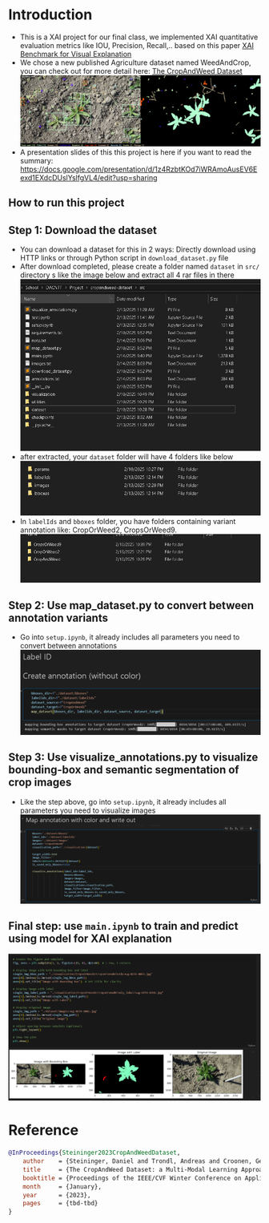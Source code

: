 # Introduction
- This is a XAI project for our final class, we implemented XAI quantitative evaluation metrics like IOU, Precision, Recall,.. based on this paper [XAI Benchmark for Visual Explanation](https://arxiv.org/abs/2310.08537)
- We chose a new published Agriculture dataset named WeedAndCrop, you can check out for more detail here: [The CropAndWeed Dataset](https://github.com/cropandweed/cropandweed-dataset)
![image_1](/png/cnw_annotations.jpg)
- A presentation slides of this this project is here if you want to read the summary: https://docs.google.com/presentation/d/1z4RzbtKOd7iWRAmoAusEV6Eexd1EXdcDUslYslfgVL4/edit?usp=sharing
## How to run this project
## Step 1: Download the dataset
- You can download a dataset for this in 2 ways: Directly download using HTTP links or through Python script in `download_dataset.py` file
- After download completed, please create a folder named `dataset` in `src/` directory s like the image below and extract all 4 rar files in there
  ![folder structure](png/folder_structure.png)
- after extracted, your `dataset` folder will have 4 folders like below
![dataset folder structure](png/dataset_folder_structure.png)
- In `labelIds` and `bboxes` folder, you have folders containing variant annotation like: CropOrWeed2, CropsOrWeed9. 
![annotation structure](png/annotation_structure.png)
##  Step 2: Use map_dataset.py to convert between annotation variants
- Go into `setup.ipynb`, it already includes all parameters you need to convert between annotations 
![map dataset](png/map_dataset.png)
## Step 3: Use visualize_annotations.py to visualize bounding-box and semantic segmentation of crop images
- Like the step above, go into `setup.ipynb`, it already includes all parameters you need to visualize images
![visualize](png/visualize.png)
## Final step: use `main.ipynb` to train and predict using model for XAI explanation
![main](png/main.png)




# Reference
```BibTeX
@InProceedings{Steininger2023CropAndWeedDataset,
    author    = {Steininger, Daniel and Trondl, Andreas and Croonen, Gerardus and Simon, Julia and Widhalm, Verena},
    title     = {The CropAndWeed Dataset: a Multi-Modal Learning Approach for Efficient Crop and Weed Manipulation},
    booktitle = {Proceedings of the IEEE/CVF Winter Conference on Applications of Computer Vision (WACV)},
    month     = {January},
    year      = {2023},
    pages     = {tbd-tbd}
}
```